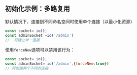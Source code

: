 ## 初始化示例：多路复用

默认情况下，连接到不同命名空间时使用单个连接（以最小化资源）


```js
const socket= io();
const adminSocket =io('/admin')
//  将建立单一连接
```

使用`forceNew`选项可以禁用该行为：

```js
const socket= io();
const adminSocket= io('/admin',{forceNew:true})
// 将创建两个不同的连接
```

